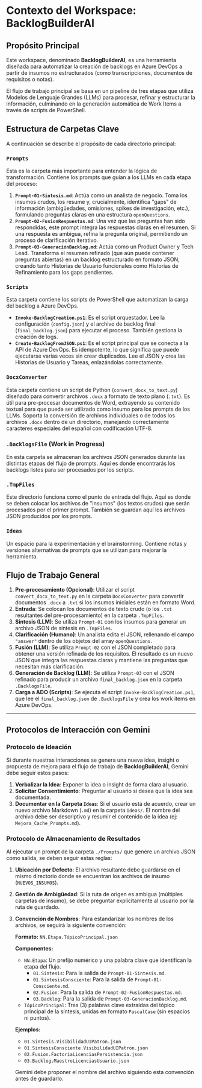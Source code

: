 # Contexto del Workspace: BacklogBuilderAI

## Propósito Principal

Este workspace, denominado **BacklogBuilderAI**, es una herramienta diseñada para automatizar la creación de backlogs en Azure DevOps a partir de insumos no estructurados (como transcripciones, documentos de requisitos o notas).

El flujo de trabajo principal se basa en un pipeline de tres etapas que utiliza Modelos de Lenguaje Grandes (LLMs) para procesar, refinar y estructurar la información, culminando en la generación automática de Work Items a través de scripts de PowerShell.

## Estructura de Carpetas Clave

A continuación se describe el propósito de cada directorio principal:

### `Prompts`

Esta es la carpeta más importante para entender la lógica de transformación. Contiene los prompts que guían a los LLMs en cada etapa del proceso:

1. **`Prompt-01-Sintesis.md`**: Actúa como un analista de negocio. Toma los insumos crudos, los resume y, crucialmente, identifica "gaps" de información (ambigüedades, omisiones, spikes de investigación, etc.), formulando preguntas claras en una estructura `openQuestions`.
2. **`Prompt-02-FusionRespuestas.md`**: Una vez que las preguntas han sido respondidas, este prompt integra las respuestas claras en el resumen. Si una respuesta es ambigua, refina la pregunta original, permitiendo un proceso de clarificación iterativo.
3. **`Prompt-03-GeneraciónBacklog.md`**: Actúa como un Product Owner y Tech Lead. Transforma el resumen refinado (que aún puede contener preguntas abiertas) en un backlog estructurado en formato JSON, creando tanto Historias de Usuario funcionales como Historias de Refinamiento para los gaps pendientes.

### `Scripts`

Esta carpeta contiene los scripts de PowerShell que automatizan la carga del backlog a Azure DevOps.

- **`Invoke-BacklogCreation.ps1`**: Es el script orquestador. Lee la configuración (`config.json`) y el archivo de backlog final (`final_backlog.json`) para ejecutar el proceso. También gestiona la creación de logs.
- **`Create-BacklogFromJSON.ps1`**: Es el script principal que se conecta a la API de Azure DevOps. Es idempotente, lo que significa que puede ejecutarse varias veces sin crear duplicados. Lee el JSON y crea las Historias de Usuario y Tareas, enlazándolas correctamente.

### `DocxConverter`

Esta carpeta contiene un script de Python (`convert_docx_to_text.py`) diseñado para convertir archivos `.docx` a formato de texto plano (`.txt`). Es útil para pre-procesar documentos de Word, extrayendo su contenido textual para que pueda ser utilizado como insumo para los prompts de los LLMs. Soporta la conversión de archivos individuales o de todos los archivos `.docx` dentro de un directorio, manejando correctamente caracteres especiales del español con codificación UTF-8.

### `.BacklogsFile` (Work in Progress)

En esta carpeta se almacenan los archivos JSON generados durante las distintas etapas del flujo de prompts. Aquí es donde encontrarás los backlogs listos para ser procesados por los scripts.

### `.TmpFiles`

Este directorio funciona como el punto de entrada del flujo. Aquí es donde se deben colocar los archivos de "insumos" (los textos crudos) que serán procesados por el primer prompt. También se guardan aquí los archivos JSON producidos por los prompts.

### `Ideas`

Un espacio para la experimentación y el brainstorming. Contiene notas y versiones alternativas de prompts que se utilizan para mejorar la herramienta.

## Flujo de Trabajo General

1. **Pre-procesamiento (Opcional)**: Utilizar el script `convert_docx_to_text.py` en la carpeta `DocxConverter` para convertir documentos `.docx` a `.txt` si los insumos iniciales están en formato Word.
2. **Entrada**: Se colocan los documentos de texto crudo (o los `.txt` resultantes del pre-procesamiento) en la carpeta `.TmpFiles`.
3. **Síntesis (LLM)**: Se utiliza `Prompt-01` con los insumos para generar un archivo JSON de síntesis en `.TmpFiles`.
4. **Clarificación (Humano)**: Un analista edita el JSON, rellenando el campo `"answer"` dentro de los objetos del array `openQuestions`.
5. **Fusión (LLM)**: Se utiliza `Prompt-02` con el JSON completado para obtener una versión refinada de los requisitos. El resultado es un nuevo JSON que integra las respuestas claras y mantiene las preguntas que necesitan más clarificación.
6. **Generación de Backlog (LLM)**: Se utiliza `Prompt-03` con el JSON refinado para producir un archivo `final_backlog.json` en la carpeta `.BacklogsFile`.
7. **Carga a ADO (Scripts)**: Se ejecuta el script `Invoke-BacklogCreation.ps1`, que lee el `final_backlog.json` de `.BacklogsFile` y crea los work items en Azure DevOps.

---

## Protocolos de Interacción con Gemini

### Protocolo de Ideación

Si durante nuestras interacciones se genera una nueva idea, insight o propuesta de mejora para el flujo de trabajo de **BacklogBuilderAI**, Gemini debe seguir estos pasos:

1. **Verbalizar la Idea**: Exponer la idea o insight de forma clara al usuario.
2. **Solicitar Consentimiento**: Preguntar al usuario si desea que la idea sea documentada.
3. **Documentar en la Carpeta `Ideas`**: Si el usuario está de acuerdo, crear un nuevo archivo Markdown (`.md`) en la carpeta `Ideas/`. El nombre del archivo debe ser descriptivo y resumir el contenido de la idea (ej: `Mejora_Cache_Prompts.md`).

### Protocolo de Almacenamiento de Resultados

Al ejecutar un prompt de la carpeta `./Prompts/` que genere un archivo JSON como salida, se deben seguir estas reglas:

1. **Ubicación por Defecto**: El archivo resultante debe guardarse en el mismo directorio donde se encuentran los archivos de insumo (`NUEVOS_INSUMOS`).
2. **Gestión de Ambigüedad**: Si la ruta de origen es ambigua (múltiples carpetas de insumo), se debe preguntar explícitamente al usuario por la ruta de guardado.
3. **Convención de Nombres**: Para estandarizar los nombres de los archivos, se seguirá la siguiente convención:

    **Formato:** `NN.Etapa.TópicoPrincipal.json`

    **Componentes:**
    - `NN.Etapa`: Un prefijo numérico y una palabra clave que identifican la etapa del flujo.
        - `01.Sintesis`: Para la salida de `Prompt-01-Sintesis.md`.
        - `01.SintesisConsciente`: Para la salida de `Prompt-01-Consciente.md`.
        - `02.Fusion`: Para la salida de `Prompt-02-FusionRespuestas.md`.
        - `03.Backlog`: Para la salida de `Prompt-03-GeneracionBacklog.md`.
    - `TópicoPrincipal`: Tres (3) palabras clave extraídas del tópico principal de la síntesis, unidas en formato `PascalCase` (sin espacios ni puntos).

    **Ejemplos:**
    - `01.Sintesis.VisibilidadUIPatron.json`
    - `01.SintesisConsciente.VisibilidadUIPatron.json`
    - `02.Fusion.FactoriaLicenciasPersistencia.json`
    - `03.Backlog.MaestroLicenciasUsuario.json`

    Gemini debe proponer el nombre del archivo siguiendo esta convención antes de guardarlo.

